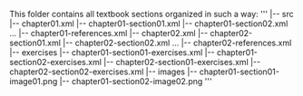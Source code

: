 This folder contains all textbook sections organized in such a way:
'''
    |-- src
        |-- chapter01.xml
        |-- chapter01-section01.xml
        |-- chapter01-section02.xml
            ...
        |-- chapter01-references.xml
        |-- chapter02.xml
        |-- chapter02-section01.xml
        |-- chapter02-section02.xml
            ...
        |-- chapter02-references.xml
        |-- exercises
            |-- chapter01-section01-exercises.xml
            |-- chapter01-section02-exercises.xml
            |-- chapter02-section01-exercises.xml
            |-- chapter02-section02-exercises.xml
        |-- images
            |-- chapter01-section01-image01.png
            |-- chapter01-section02-image02.png
'''
